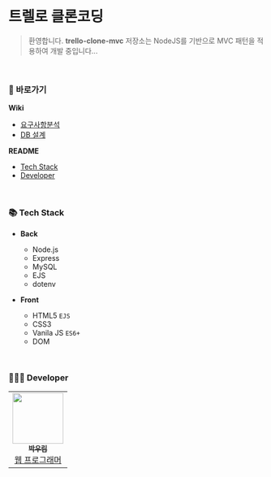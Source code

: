 # 트렐로 클론코딩
> 환영합니다.
**trello-clone-mvc** 저장소는 NodeJS를 기반으로 MVC 패턴을 적용하여 개발 중입니다...

<br>

### 📍 바로가기
**Wiki**
* [요구사항분석](https://github.com/woorim960/trello-clone-mvc/wiki/%EC%9A%94%EA%B5%AC%EC%82%AC%ED%95%AD%EB%B6%84%EC%84%9D)
* [DB 설계](https://github.com/woorim960/trello-clone-mvc/wiki/DB-%EC%84%A4%EA%B3%84)

**README**
* <a href="#-tech-stack">Tech Stack</a>
* <a href="#-developer">Developer</a>

<br>

### 📚 Tech Stack
* **Back**
   - Node.js
   - Express
   - MySQL
   - EJS
   - dotenv  

* **Front**
   - HTML5 ```EJS```
   - CSS3
   - Vanila JS ```ES6+```
   - DOM

<br>

### 👨🏻‍💻 Developer
<table>
  <tr>
    <td align="center">
      <a href="https://github.com/woorim960">
        <img src="https://avatars.githubusercontent.com/u/56839474?v=4" width="100px;" alt=""/> <br />
        <sub>
          <b>박우림</b>
        </sub>
      </a> <br />
      <a href="https://github.com/woorim960" title="Packaging/porting to new platform">
        웹 프로그래머
      </a>
    </td>
  </tr>
</table>

<br>
